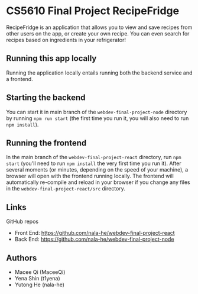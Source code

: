 # CS5610 Final Project RecipeFridge

RecipeFridge is an application that allows you to view and save recipes from other users on the app, or create your own recipe. You can even search for recipes based on ingredients in your refrigerator!

## Running this app locally

Running the application locally entails running both the backend service and a frontend.

## Starting the backend
You can start it in main branch of the `webdev-final-project-node` directory by running `npm run start`
(the first time you run it, you will also need to run `npm install`).

## Running the frontend
In the main branch of the `webdev-final-project-react` directory, run `npm start` (you'll need to run
`npm install` the very first time you run it). After several moments (or minutes, depending on the
speed of your machine), a browser will open with the frontend running locally. The frontend will
automatically re-compile and reload in your browser if you change any files in the
`webdev-final-project-react/src` directory.

## Links

GitHub repos
* Front End: https://github.com/nala-he/webdev-final-project-react
* Back End: https://github.com/nala-he/webdev-final-project-node

## Authors
* Macee Qi (MaceeQi)
* Yena Shin (t1yena)
* Yutong He (nala-he)

